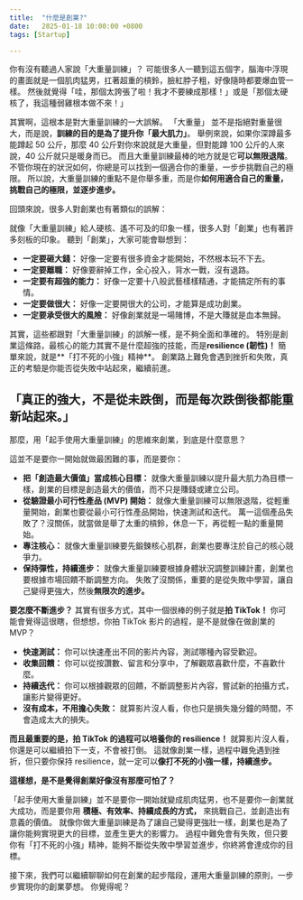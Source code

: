 ```yaml
---
title:  "什麼是創業?"
date:   2025-01-18 10:00:00 +0800
tags: [Startup]

---
```


你有沒有聽過人家說「大重量訓練」？ 可能很多人一聽到這五個字，腦海中浮現的畫面就是一個肌肉猛男，扛著超重的槓鈴，臉紅脖子粗，好像隨時都要爆血管一樣。 然後就覺得「哇，那個太誇張了啦！我才不要練成那樣！」或是「那個太硬核了，我這種弱雞根本做不來！」

其實啊，這根本是對大重量訓練的一大誤解。 「大重量」 並不是指絕對重量很大，而是說，**訓練的目的是為了提升你「最大肌力」**。 舉例來說，如果你深蹲最多能蹲起 50 公斤，那麼 40 公斤對你來說就是大重量，但對能蹲 100 公斤的人來說，40 公斤就只是暖身而已。 而且大重量訓練最棒的地方就是它**可以無限退階**。 不管你現在的狀況如何，你總是可以找到一個適合你的重量，一步步挑戰自己的極限。 所以說，大重量訓練的重點不是你舉多重，而是你**如何用適合自己的重量，挑戰自己的極限，並逐步進步。**

回頭來說，很多人對創業也有著類似的誤解：

就像「大重量訓練」給人硬核、遙不可及的印象一樣，很多人對「創業」也有著許多刻板的印象。 聽到「創業」，大家可能會聯想到：

*   **一定要砸大錢：** 好像一定要有很多資金才能開始，不然根本玩不下去。
*   **一定要離職：** 好像要辭掉工作，全心投入，背水一戰，沒有退路。
*   **一定要有超強的能力：** 好像一定要十八般武藝樣樣精通，才能搞定所有的事情。
*   **一定要做很大：** 好像一定要開很大的公司，才能算是成功創業。
*   **一定要承受很大的風險：** 好像創業就是一場賭博，不是大賺就是血本無歸。

其實，這些都跟對「大重量訓練」的誤解一樣，是不夠全面和準確的。 特別是創業這條路，最核心的能力其實不是什麼超強的技能，而是**resilience (韌性)！** 簡單來說，就是**「打不死的小強」精神**。 創業路上難免會遇到挫折和失敗，真正的考驗是你能否從失敗中站起來，繼續前進。

## **「真正的強大，不是從未跌倒，而是每次跌倒後都能重新站起來。」**

那麼，用「起手使用大重量訓練」的思維來創業，到底是什麼意思？

這並不是要你一開始就做最困難的事，而是要你：

*   **把「創造最大價值」當成核心目標：** 就像大重量訓練以提升最大肌力為目標一樣，創業的目標是創造最大的價值，而不只是賺錢或建立公司。
*   **從驗證最小可行性產品 (MVP) 開始：** 就像大重量訓練可以無限退階，從輕重量開始，創業也要從最小可行性產品開始，快速測試和迭代。 萬一這個產品失敗了？沒關係，就當做是舉了太重的槓鈴，休息一下，再從輕一點的重量開始。
*   **專注核心：** 就像大重量訓練要先鍛鍊核心肌群，創業也要專注於自己的核心競爭力。
*   **保持彈性，持續進步：** 就像大重量訓練要根據身體狀況調整訓練計畫，創業也要根據市場回饋不斷調整方向。 失敗了沒關係，重要的是從失敗中學習，讓自己變得更強大，然後**無限次的進步。**

**要怎麼不斷進步？** 其實有很多方式，其中一個很棒的例子就是**拍 TikTok！** 你可能會覺得這很瞎，但想想，你拍 TikTok 影片的過程，是不是就像在做創業的 MVP？

*   **快速測試：** 你可以快速產出不同的影片內容，測試哪種內容受歡迎。
*   **收集回饋：** 你可以從按讚數、留言和分享中，了解觀眾喜歡什麼，不喜歡什麼。
*   **持續迭代：** 你可以根據觀眾的回饋，不斷調整影片內容，嘗試新的拍攝方式，讓影片變得更好。
*   **沒有成本，不用擔心失敗：** 就算影片沒人看，你也只是損失幾分鐘的時間，不會造成太大的損失。

**而且最重要的是，拍 TikTok 的過程可以培養你的 resilience！** 就算影片沒人看，你還是可以繼續拍下一支，不會被打倒。 這就像創業一樣，過程中難免遇到挫折，但只要你保持 resilience，就一定可以**像打不死的小強一樣，持續進步。**

**這樣想，是不是覺得創業好像沒有那麼可怕了？**

「起手使用大重量訓練」並不是要你一開始就變成肌肉猛男，也不是要你一創業就大成功，而是要你用 **積極、有效率、持續成長的方式，** 來挑戰自己，並創造出有意義的價值。 就像你做大重量訓練是為了讓自己變得更強壯一樣，創業也是為了讓你能夠實現更大的目標，並產生更大的影響力。 過程中難免會有失敗，但只要你有「打不死的小強」精神，能夠不斷從失敗中學習並進步，你終將會達成你的目標。

接下來，我們可以繼續聊聊如何在創業的起步階段，運用大重量訓練的原則，一步步實現你的創業夢想。 你覺得呢？